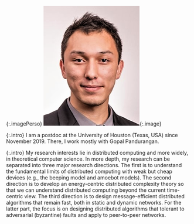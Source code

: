 {:.imagePerso}
![Personal Picture](assets/images/bio-photo.png){:.image}



{:.intro}
I am a postdoc at the University of Houston (Texas, USA) since November 2019. 
There, I work mostly with Gopal Pandurangan.

{:.intro}
My research interests lie in distributed computing and more widely, in theoretical computer science. 
In more depth, my research can be separated into three major research directions. The first is to understand the fundamental limits of distributed computing with weak but cheap devices (e.g., the beeping model and amoebot models). 
The second direction is to develop an energy-centric distributed complexity theory so that we can understand distributed computing beyond the current time-centric view. 
The third direction is to design message-efficient distributed algorithms that remain fast, both in static and dynamic networks. For the latter part, the focus is on designing distributed algorithms that tolerant to adversarial (byzantine) faults and apply to peer-to-peer networks.

